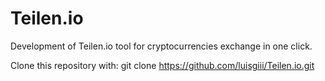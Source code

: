 # Teilen.io
Development of Teilen.io tool for cryptocurrencies exchange in one click.

Clone this repository with:
git clone https://github.com/luisgiii/Teilen.io.git

